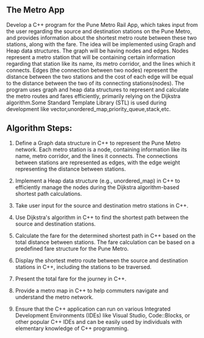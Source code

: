 ## The Metro App

Develop a C++ program for the Pune Metro Rail App, which takes input from the user regarding the source and destination stations on the Pune Metro, and provides information about the shortest metro route between these two stations, along with the fare. The idea will be implemented using Graph and Heap data structures. The graph will be having nodes and edges. Nodes represent a metro station that will be containing certain information regarding that station like its name, its metro corridor, and the lines which it connects. Edges (the connection between two nodes) represent the distance between the two stations and the cost of each edge will be equal to the distance between the two of its connecting stations(nodes). The program uses graph and heap data structures to represent and calculate the metro routes and fares efficiently, primarily relying on the Dijkstra algorithm.Some Standard Template Library (STL) is used during development like vector,unordered_map,priority_queue,stack,etc.

## Algorithm Steps:

1. Define a Graph data structure in C++ to represent the Pune Metro network. Each metro station is a node, containing information like its name, metro corridor, and the lines it connects. The connections between stations are represented as edges, with the edge weight representing the distance between stations.

2. Implement a Heap data structure (e.g., unordered_map) in C++ to efficiently manage the nodes during the Dijkstra algorithm-based shortest path calculations.

3. Take user input for the source and destination metro stations in C++.

4. Use Dijkstra's algorithm in C++ to find the shortest path between the source and destination stations.

5. Calculate the fare for the determined shortest path in C++ based on the total distance between stations. The fare calculation can be based on a predefined fare structure for the Pune Metro.

6. Display the shortest metro route between the source and destination stations in C++, including the stations to be traversed.

7. Present the total fare for the journey in C++.

8. Provide a metro map in C++ to help commuters navigate and understand the metro network.

9. Ensure that the C++ application can run on various Integrated Development Environments (IDEs) like Visual Studio, Code::Blocks, or other popular C++ IDEs and can be easily used by individuals with elementary knowledge of C++ programming.
